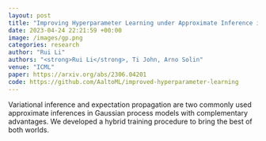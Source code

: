 ```yaml
---
layout: post
title: "Improving Hyperparameter Learning under Approximate Inference in Gaussian Process Models"
date: 2023-04-24 22:21:59 +00:00
image: /images/gp.png
categories: research
author: "Rui Li"
authors: "<strong>Rui Li</strong>, Ti John, Arno Solin"
venue: "ICML"
paper: https://arxiv.org/abs/2306.04201
code: https://github.com/AaltoML/improved-hyperparameter-learning
---
```

Variational inference and expectation propagation are two commonly used approximate inferences in Gaussian process models with complementary advantages. We developed a hybrid training procedure to bring the best of both worlds.